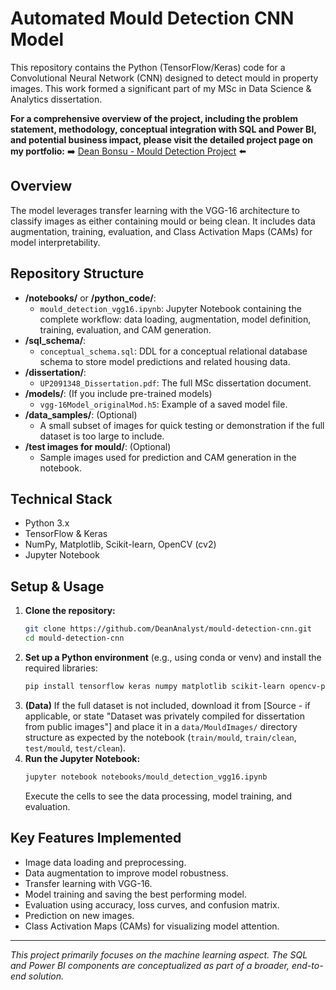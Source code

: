 # Automated Mould Detection CNN Model

This repository contains the Python (TensorFlow/Keras) code for a Convolutional Neural Network (CNN) designed to detect mould in property images. This work formed a significant part of my MSc in Data Science & Analytics dissertation.

**For a comprehensive overview of the project, including the problem statement, methodology, conceptual integration with SQL and Power BI, and potential business impact, please visit the detailed project page on my portfolio:**
➡️ [Dean Bonsu - Mould Detection Project](https://yourusername.github.io/projects/mould-detection/) ⬅️

## Overview

The model leverages transfer learning with the VGG-16 architecture to classify images as either containing mould or being clean. It includes data augmentation, training, evaluation, and Class Activation Maps (CAMs) for model interpretability.

## Repository Structure

*   **/notebooks/** or **/python_code/**:
    *   `mould_detection_vgg16.ipynb`: Jupyter Notebook containing the complete workflow: data loading, augmentation, model definition, training, evaluation, and CAM generation.
*   **/sql_schema/**:
    *   `conceptual_schema.sql`: DDL for a conceptual relational database schema to store model predictions and related housing data.
*   **/dissertation/**:
    *   `UP2091348_Dissertation.pdf`: The full MSc dissertation document.
*   **/models/**: (If you include pre-trained models)
    *   `vgg-16Model_originalMod.h5`: Example of a saved model file.
*   **/data_samples/**: (Optional)
    *   A small subset of images for quick testing or demonstration if the full dataset is too large to include.
*   **/test images for mould/**: (Optional)
    *   Sample images used for prediction and CAM generation in the notebook.

## Technical Stack

*   Python 3.x
*   TensorFlow & Keras
*   NumPy, Matplotlib, Scikit-learn, OpenCV (cv2)
*   Jupyter Notebook

## Setup & Usage

1.  **Clone the repository:**
    ```bash
    git clone https://github.com/DeanAnalyst/mould-detection-cnn.git
    cd mould-detection-cnn
    ```
2.  **Set up a Python environment** (e.g., using conda or venv) and install the required libraries:
    ```bash
    pip install tensorflow keras numpy matplotlib scikit-learn opencv-python jupyter
    ```
3.  **(Data)** If the full dataset is not included, download it from [Source - if applicable, or state "Dataset was privately compiled for dissertation from public images"] and place it in a `data/MouldImages/` directory structure as expected by the notebook (`train/mould`, `train/clean`, `test/mould`, `test/clean`).
4.  **Run the Jupyter Notebook:**
    ```bash
    jupyter notebook notebooks/mould_detection_vgg16.ipynb
    ```
    Execute the cells to see the data processing, model training, and evaluation.

## Key Features Implemented

*   Image data loading and preprocessing.
*   Data augmentation to improve model robustness.
*   Transfer learning with VGG-16.
*   Model training and saving the best performing model.
*   Evaluation using accuracy, loss curves, and confusion matrix.
*   Prediction on new images.
*   Class Activation Maps (CAMs) for visualizing model attention.

---

*This project primarily focuses on the machine learning aspect. The SQL and Power BI components are conceptualized as part of a broader, end-to-end solution.*
